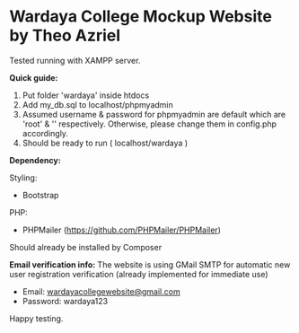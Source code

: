 # Wardaya College Mockup Website by Theo Azriel

Tested running with XAMPP server.

**Quick guide:**
1. Put folder 'wardaya' inside htdocs
2. Add my_db.sql to localhost/phpmyadmin
3. Assumed username & password for phpmyadmin are default which are 'root' & '' respectively. Otherwise, please change them in config.php accordingly.
4. Should be ready to run ( localhost/wardaya )

**Dependency:**

Styling:
* Bootstrap

PHP:
* PHPMailer (https://github.com/PHPMailer/PHPMailer)

Should already be installed by Composer

**Email verification info:**
The website is using GMail SMTP for automatic new user registration verification (already implemented for immediate use)
* Email: wardayacollegewebsite@gmail.com
* Password: wardaya123

Happy testing.
